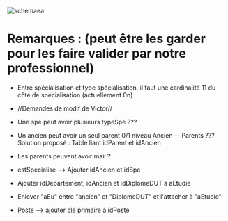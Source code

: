 




![schemaea](https://cloud.githubusercontent.com/assets/9157490/5057282/c3fa4b74-6cb6-11e4-9ce5-a7c56efb2fd9.jpg)

Remarques : (peut être les garder pour les faire valider par notre professionnel)
===========

- Entre spécialisation et type spécialisation, il faut une cardinalité 11 du côté de spécialisation (actuellement 0n)
- //Demandes de modif de Victor//
- Une spé peut avoir plusieurs typeSpé ???
- Un ancien peut avoir un seul parent 0/1 niveau Ancien -- Parents ??? Solution proposé : Table liant idParent et idAncien
- Les parents peuvent avoir mail ?

- estSpecialise --> Ajouter idAncien et idSpe
- Ajouter idDepartement, idAncien et idDiplomeDUT à aEtudie
- Enlever "aEu" entre "ancien" et "DiplomeDUT" et l'attacher à "aEtudie"
- Poste --> ajouter clé primaire à idPoste
